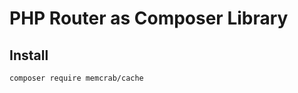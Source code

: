 PHP Router as Composer Library 
==========================
Install
--------
```composer require memcrab/cache```
